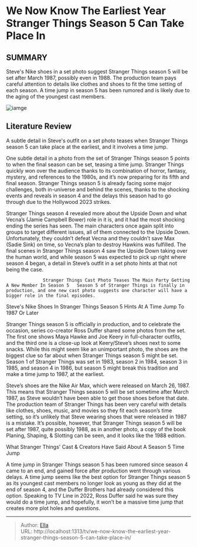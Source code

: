# We Now Know The Earliest Year Stranger Things Season 5 Can Take Place In


## SUMMARY 



  Steve&#39;s Nike shoes in a set photo suggest Stranger Things season 5 will be set after March 1987, possibly even in 1988.   The production team pays careful attention to details like clothes and shoes to fit the time setting of each season.   A time jump in season 5 has been rumored and is likely due to the aging of the youngest cast members.  

![iamge](https://static1.srcdn.com/wordpress/wp-content/uploads/2024/01/scared-eleven-nancy-and-steve-from-stranger-things.jpg)

## Literature Review
A subtle detail in Steve&#39;s outfit on a set photo teases when Stranger Things season 5 can take place at the earliest, and it involves a time jump.




One subtle detail in a photo from the set of Stranger Things season 5 points to when the final season can be set, teasing a time jump. Stranger Things quickly won over the audience thanks to its combination of horror, fantasy, mystery, and references to the 1980s, and it’s now preparing for its fifth and final season. Stranger Things season 5 is already facing some major challenges, both in-universe and behind the scenes, thanks to the shocking events and reveals in season 4 and the delays this season had to go through due to the Hollywood 2023 strikes.




Stranger Things season 4 revealed more about the Upside Down and what Vecna’s (Jamie Campbell Bower) role in it is, and it had the most shocking ending the series has seen. The main characters once again split into groups to target different issues, all of them connected to the Upside Down. Unfortunately, they couldn’t defeat Vecna and they couldn’t save Max (Sadie Sink) on time, so Vecna’s plan to destroy Hawkins was fulfilled. The final scenes in Stranger Things season 4 saw the Upside Down taking over the human world, and while season 5 was expected to pick up right where season 4 began, a detail in Steve’s outfit in a set photo hints at that not being the case.

                  Stranger Things Cast Photo Teases The Main Party Getting A New Member In Season 5   Season 5 of Stranger Things is finally in production, and one new cast photo suggests one character will have a bigger role in the final episodes.    


 Steve&#39;s Nike Shoes In Stranger Things Season 5 Hints At A Time Jump To 1987 Or Later 
          




Stranger Things season 5 is officially in production, and to celebrate the occasion, series co-creator Ross Duffer shared some photos from the set. The first one shows Maya Hawke and Joe Keery in full-character outfits, and the third one is a close-up look at Keery/Steve’s shoes next to some snacks. While this might seem like an unimportant photo, the shoes are the biggest clue so far about when Stranger Things season 5 might be set. Season 1 of Stranger Things was set in 1983, season 2 in 1984, season 3 in 1985, and season 4 in 1986, but season 5 might break this tradition and make a time jump to 1987, at the earliest.


 

Steve’s shoes are the Nike Air Max, which were released on March 26, 1987. This means that Stranger Things season 5 will be set sometime after March 1987, as Steve wouldn’t have been able to get those shoes before that date. The production team of Stranger Things has been very careful with details like clothes, shoes, music, and movies so they fit each season’s time setting, so it’s unlikely that Steve wearing shoes that were released in 1987 is a mistake. It’s possible, however, that Stranger Things season 5 will be set after 1987, quite possibly 1988, as in another photo, a copy of the book Planing, Shaping, &amp; Slotting can be seen, and it looks like the 1988 edition.






 What Stranger Things&#39; Cast &amp; Creators Have Said About A Season 5 Time Jump 
          

A time jump in Stranger Things season 5 has been rumored since season 4 came to an end, and gained force after production went through various delays. A time jump seems like the best option for Stranger Things season 5 as its youngest cast members no longer look as young as they did at the end of season 4, and the Duffer Brothers had already considered this option. Speaking to TV Line in 2022, Ross Duffer said he was sure they would do a time jump, and hopefully, it won’t be a massive time jump that creates more plot holes and questions.



---

> Author: [Ella](https://instagram.hk.cn/)  
> URL: http://localhost:1313/tv/we-now-know-the-earliest-year-stranger-things-season-5-can-take-place-in/  

